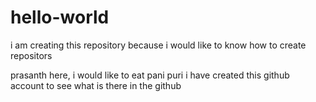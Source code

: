 # hello-world
i am creating this repository because i would like to know how to create repositors

prasanth here, i would like to eat pani puri
i have created this github account to see what is there in the github 
